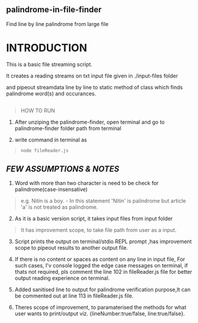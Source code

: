 


## palindrome-in-file-finder

Find line by line palindrome from large file
# INTRODUCTION
This is a basic file streaming script.

It creates a reading streams on txt input file given in ./input-files folder

and pipeout streamdata line by line to static method of class which finds palindrome word(s) and occurances.

## 

> HOW TO RUN
1. After unziping the palindrome-finder, open terminal and go to palindrome-finder folder path from terminal

2. write command in terminal as

  

>   `node fileReader.js`

  

## *FEW ASSUMPTIONS & NOTES*

  

1. Word with more than two character is need to be check for palindrome(case-insensative)

> e.g. Nitin is a boy. - In this statement 'Nitin' is palindrome but
> article 'a' is not treated as palindrome.

2. As it is a basic version script, it takes input files from input folder

> It has improvement scope, to take file path from user as a input.

3. Script prints the output on terminal/stdio REPL prompt ,has improvement scope to pipeout results to another output file.

4. If there is no content or spaces as content on any line in input file, For such cases, I'v console logged the edge case messages on terminal, if thats not required, pls comment the line 102 in fileReader.js file for better output reading experience on terminal.

5. Added sanitised line to output for palindrome verification purpose,It can be commented out at line 113 in fileReader.js file.

6. Theres scope of improvement, to paramaterised the methods for what user wants to print/output viz. {lineNumber:true/false, line:true/false}.
